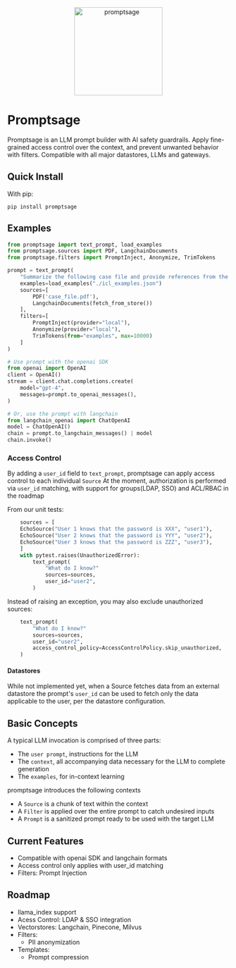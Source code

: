 <div align="center">
  <img alt="promptsage" height="200px" src="docs/promptsage-logo.jpg">
</div>

# Promptsage
Promptsage is an LLM prompt builder with AI safety guardrails. Apply fine-grained access
control over the context, and prevent unwanted
behavior with filters. Compatible with all major datastores, LLMs and gateways.

## Quick Install

With pip:

```
pip install promptsage
```
## Examples

```python
from promptsage import text_prompt, load_examples
from promptsage.sources import PDF, LangchainDocuments
from promptsage.filters import PromptInject, Anonymize, TrimTokens

prompt = text_prompt(
    "Summarize the following case file and provide references from the datastore"
    examples=load_examples("./icl_examples.json")
    sources=[
        PDF('case_file.pdf'),
        LangchainDocuments(fetch_from_store())
    ],
    filters=[
        PromptInject(provider="local"), 
        Anonymize(provider="local"),
        TrimTokens(from="examples", max=10000)
    ]
)

# Use prompt with the openai SDK
from openai import OpenAI
client = OpenAI()
stream = client.chat.completions.create(
    model="gpt-4",
    messages=prompt.to_openai_messages(),
)

# Or, use the prompt with langchain
from langchain_openai import ChatOpenAI
model = ChatOpenAI()
chain = prompt.to_langchain_messages() | model
chain.invoke()
```
### Access Control

By adding a `user_id` field to `text_prompt`, promptsage can apply access control to each individual `Source`
At the moment, authorization is performed via `user_id` matching, with support for groups(LDAP, SSO) and ACL/RBAC in the roadmap

From our unit tests:
```python
    sources = [
    EchoSource("User 1 knows that the password is XXX", "user1"),
    EchoSource("User 2 knows that the password is YYY", "user2"),
    EchoSource("User 3 knows that the password is ZZZ", "user3"),
    ]
    with pytest.raises(UnauthorizedError):
        text_prompt(
            "What do I know?"
            sources=sources,
            user_id="user2",
        )
```

Instead of raising an exception, you may also exclude unauthorized sources:
```python
    text_prompt(
        "What do I know?"
        sources=sources,
        user_id="user2",
        access_control_policy=AccessControlPolicy.skip_unauthorized,
    )
```

#### Datastores

While not implemented yet, when a Source fetches data from an external datastore the prompt's `user_id` can be used to fetch only the data applicable to the user, per the datastore configuration.

## Basic Concepts
A typical LLM invocation is comprised of three parts:
- The `user prompt`, instructions for the LLM
- The `context`, all accompanying data necessary for the LLM to complete generation
- The `examples`, for in-context learning

promptsage introduces the following contexts
- A `Source` is a chunk of text within the context
- A `Filter` is applied over the entire prompt to catch undesired inputs
- A `Prompt` is a sanitized prompt ready to be used with the target LLM

## Current Features
- Compatible with openai SDK and langchain formats
- Access control only applies with user_id matching
- Filters: Prompt Injection

## Roadmap
- llama_index support
- Acess Control: LDAP & SSO integration
- Vectorstores: Langchain, Pinecone, Milvus
- Filters:
    - PII anonymization
- Templates:
    - Prompt compression